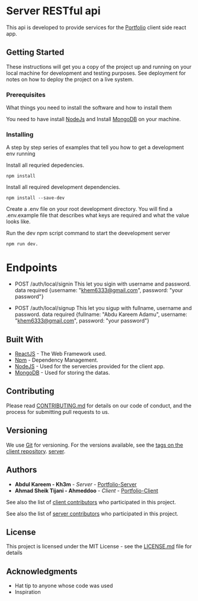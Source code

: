 # Server RESTful api 
This api is developed to provide services for the [Portfolio](https://www.github.com/kh3m/portfolio/)
client side react app.

## Getting Started

These instructions will get you a copy of the project up and running on your local machine for development and testing purposes. See deployment for notes on how to deploy the project on a live system.

### Prerequisites

What things you need to install the software and how to install them


You need to have install [NodeJs](https://www.nodejs.org/) 
and Install [MongoDB](https://www.mongodb.com) on your machine.


### Installing

A step by step series of examples that tell you how to get a development env running

Install all requried depedencies.
```
npm install
```

Install all required development dependencies.
```
npm install --save-dev
```

Create a .env file on your root development directory.
You will find a .env.example file that describes what keys are required and what the value looks like.

Run the dev npm script command to start the deevelopment server
```
npm run dev.
```

# Endpoints
* POST /auth/local/signin 
    This let you sigin with username and password.
    data required {username: "khem6333@gmail.com", password: "your password"}

* POST /auth/local/signup
    This let you sigup with fullname, username and password.
    data required {fullname: "Abdu Kareem Adamu", username: "khem6333@gmail.com", password: "your password"}

## Built With

* [ReactJS](http://www.reactjs.org/docs/getting-started/html) - The Web Framework used.
* [Npm](https:///) - Dependency Management.
* [NodeJS](https://nodejs.org/) - Used for the servercies provided for the client app.
* [MongoDB](https://mongodb.com/) - Used for storing the datas.

## Contributing

Please read [CONTRIBUTING.md](https://www.github.com/kh3m/portfolio-client/contributor.md) for details on our code of conduct, and the process for submitting pull requests to us.

## Versioning

We use [Git](http://git.org/) for versioning. For the versions available, see the [tags on the client repository](https://github.com/ahmeddoo/portfolio/tags). 
[server](https://github.com/kh3m/portfolio-server/tags).

## Authors

* **Abdul Kareem - Kh3m** - *Server* - [Portfolio-Server](https://github.com/Kh3m)
* **Ahmad Sheik Tijani - Ahmeddoo** - *Client* - [Portfolio-Client](https://github.com/ahmeddoo)

See also the list of [client contributors](https://github.com/ahmeddoo/portfolio/contributors) who participated in this project.

See also the list of [server contributors](https://github.com/kh3m/portfolio-server/contributors) who participated in this project.

## License

This project is licensed under the MIT License - see the [LICENSE.md](LICENSE.md) file for details

## Acknowledgments

* Hat tip to anyone whose code was used
* Inspiration

